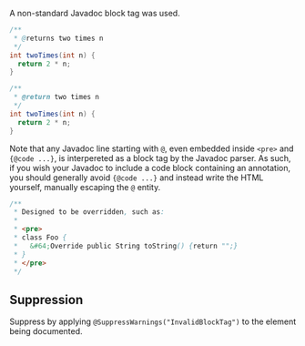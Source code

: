 A non-standard Javadoc block tag was used.

```java
/**
 * @returns two times n
 */
int twoTimes(int n) {
  return 2 * n;
}
```

```java
/**
 * @return two times n
 */
int twoTimes(int n) {
  return 2 * n;
}
```

Note that any Javadoc line starting with `@`, even embedded inside `<pre>` and
`{@code ...}`, is interpereted as a block tag by the Javadoc parser. As such, if
you wish your Javadoc to include a code block containing an annotation, you
should generally avoid `{@code ...}` and instead write the HTML yourself,
manually escaping the `@` entity.

```java
/**
 * Designed to be overridden, such as:
 *
 * <pre>
 * class Foo {
 *   &#64;Override public String toString() {return "";}
 * }
 * </pre>
 */
```

## Suppression

Suppress by applying `@SuppressWarnings("InvalidBlockTag")` to the element being
documented.
